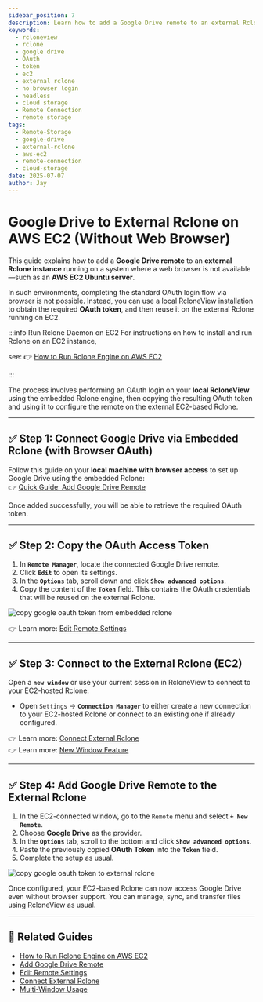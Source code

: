 ```yaml
---
sidebar_position: 7
description: Learn how to add a Google Drive remote to an external Rclone running on AWS EC2 without using a web browser, using OAuth tokens generated locally.
keywords:
  - rcloneview
  - rclone
  - google drive
  - OAuth
  - token
  - ec2
  - external rclone
  - no browser login
  - headless
  - cloud storage
  - Remote Connection
  - remote storage
tags:
  - Remote-Storage
  - google-drive
  - external-rclone
  - aws-ec2
  - remote-connection
  - cloud-storage
date: 2025-07-07
author: Jay
---
```

# Google Drive to External Rclone on AWS EC2 (Without Web Browser)

This guide explains how to add a **Google Drive remote** to an **external Rclone instance** running on a system where a web browser is not available—such as an **AWS EC2 Ubuntu server**.

In such environments, completing the standard OAuth login flow via browser is not possible. Instead, you can use a local RcloneView installation to obtain the required **OAuth token**, and then reuse it on the external Rclone running on EC2.

:::info Run Rclone Daemon on EC2
For instructions on how to install and run Rclone on an EC2 instance, 

see: 👉 [How to Run Rclone Engine on AWS EC2](../cloud-storage-setting/run-rclone-on-aws-ec2.md)

:::

The process involves performing an OAuth login on your **local RcloneView** using the embedded Rclone engine, then copying the resulting OAuth token and using it to configure the remote on the external EC2-based Rclone.

---

## ✅ Step 1: Connect Google Drive via Embedded Rclone (with Browser OAuth)

Follow this guide on your **local machine with browser access** to set up Google Drive using the embedded Rclone:  
👉 [Quick Guide: Add Google Drive Remote](../#step-2-adding-remote-storage-google-drive-example)

Once added successfully, you will be able to retrieve the required OAuth token.

---

## ✅ Step 2: Copy the OAuth Access Token

1. In **`Remote Manager`**, locate the connected Google Drive remote.
2. Click **`Edit`** to open its settings.
3. In the **`Options`** tab, scroll down and click **`Show advanced options`**.
4. Copy the content of the **`Token`** field. This contains the OAuth credentials that will be reused on the external Rclone.

<img src="/support/images/en/howto/remote-storage-connection-settings/copy-google-oauth-token-from-embedded-rclone.png" alt="copy google oauth token from embedded rclone" class="img-medium img-center" />

👉 Learn more: [Edit Remote Settings](../rcloneview-basic/remote-manager.md#edit-remote-settings)

---

## ✅ Step 3: Connect to the External Rclone (EC2)

Open a **`new window`** or use your current session in RcloneView to connect to your EC2-hosted Rclone:

- Open `Settings` → **`Connection Manager`** to either create a new connection to your EC2-hosted Rclone or connect to an existing one if already configured.

👉 Learn more: [Connect External Rclone](../rcloneview-basic/connection-manager.md#add-a-new-external-rclone)  
👉 Learn more: [New Window Feature](../rcloneview-advanced/multi-window.md#new-window-feature-managing-both-models)

---

## ✅ Step 4: Add Google Drive Remote to the External Rclone

1. In the EC2-connected window, go to the `Remote` menu and select **`+ New Remote`**.
2. Choose **Google Drive** as the provider.
3. In the **`Options`** tab, scroll to the bottom and click **`Show advanced options`**.
4. Paste the previously copied **OAuth Token** into the **`Token`** field.
5. Complete the setup as usual.

<img src="/support/images/en/howto/remote-storage-connection-settings/copy-google-oauth-token-to-external-rclone.png" alt="copy google oauth token to external rclone" class="img-medium img-center" />

Once configured, your EC2-based Rclone can now access Google Drive even without browser support. You can manage, sync, and transfer files using RcloneView as usual.

---

## 🔗 Related Guides

- [How to Run Rclone Engine on AWS EC2](../cloud-storage-setting/run-rclone-on-aws-ec2.md)
- [Add Google Drive Remote](../intro.md#step-2-adding-remote-storage-google-drive-example)
- [Edit Remote Settings](../rcloneview-basic/remote-manager.md#edit-remote-settings)
- [Connect External Rclone](../rcloneview-basic/connection-manager.md#add-a-new-external-rclone)
- [Multi-Window Usage](../rcloneview-advanced/multi-window.md#new-window-feature-managing-both-models)

